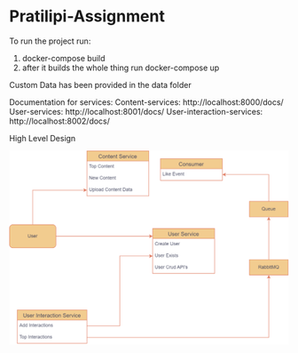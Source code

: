 # Pratilipi-Assignment

To run the project run:

1) docker-compose build
2) after it builds the whole thing run docker-compose up


Custom Data has been provided in the data folder


Documentation for services:
Content-services: http://localhost:8000/docs/
User-services: http://localhost:8001/docs/
User-interaction-services: http://localhost:8002/docs/


High Level Design

![](design/HLD.png)
